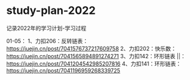 # study-plan-2022
记录2022年的学习计划-学习过程

01-05：
1、力扣206：反转链表： https://juejin.cn/post/7041576737217609758
2、力扣202：快乐数：https://juejin.cn/post/7041565894891274271
3、力扣142：环形链表 ||：https://juejin.cn/post/7041204542985207816
4、力扣141：环形链表：https://juejin.cn/post/7041196959268339725
